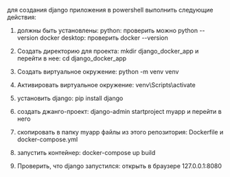 для создания django приложения в powershell выполнить следующие действия:

1. должны быть установлены:
  python: проверить можно python --version
  docker desktop: проверить docker --version

2. Создать директорию для проекта: mkdir django_docker_app и перейти в нее: cd django_docker_app
3. Создать виртуальное окружение: python -m venv venv
4. Активировать виртуальное окружение: venv\Scripts\activate
5. установить django: pip install django
6. создать джанго-проект: django-admin startproject myapp и перейти в него
7. скопировать в папку myapp файлы из этого репозитория: Dockerfile и docker-compose.yml
8. запустить контейнер: docker-compose up build
9. Проверить, что django запустился: открыть в браузере 127.0.0.1:8080
